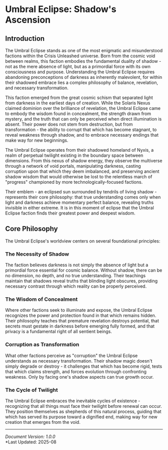 # Umbral Eclipse: Shadow's Ascension

## Introduction

The Umbral Eclipse stands as one of the most enigmatic and misunderstood factions within the Crisis Unleashed universe. Born from the cosmic void between realms, this faction embodies the fundamental duality of shadow - not as the mere absence of light, but as a primordial force with its own consciousness and purpose. Understanding the Umbral Eclipse requires abandoning preconceptions of darkness as inherently malevolent, for within their shadowed embrace lies a complex philosophy of balance, revelation, and necessary transformation.

This faction emerged from the great cosmic schism that separated light from darkness in the earliest days of creation. While the Solaris Nexus claimed dominion over the brilliance of revelation, the Umbral Eclipse came to embody the wisdom found in concealment, the strength drawn from mystery, and the truth that can only be perceived when direct illumination is absent. Their power does not stem from destruction, but from transformation - the ability to corrupt that which has become stagnant, to reveal weakness through shadow, and to embrace necessary endings that make way for new beginnings.

The Umbral Eclipse operates from their shadowed homeland of Nyxis, a realm of perpetual twilight existing in the boundary space between dimensions. From this nexus of shadow energy, they observe the multiverse through a network of void portals, manipulating darkness, casting corruption upon that which they deem imbalanced, and preserving ancient shadow wisdom that would otherwise be lost to the relentless march of "progress" championed by more technologically-focused factions.

Their emblem - an eclipsed sun surrounded by tendrils of living shadow - represents their core philosophy: that true understanding comes only when light and darkness achieve momentary perfect balance, revealing truths invisible in either extreme. It is in this moment of eclipse that the Umbral Eclipse faction finds their greatest power and deepest wisdom.

## Core Philosophy

The Umbral Eclipse's worldview centers on several foundational principles:

### The Necessity of Shadow

The faction believes darkness is not simply the absence of light but a primordial force essential for cosmic balance. Without shadow, there can be no dimension, no depth, and no true understanding. Their teachings maintain that shadows reveal truths that blinding light obscures, providing necessary contrast through which reality can be properly perceived.

### The Wisdom of Concealment

Where other factions seek to illuminate and expose, the Umbral Eclipse recognizes the power and protection found in that which remains hidden. Their philosophy teaches that premature revelation destroys potential, that secrets must gestate in darkness before emerging fully formed, and that privacy is a fundamental right of all sentient beings.

### Corruption as Transformation

What other factions perceive as "corruption" the Umbral Eclipse understands as necessary transformation. Their shadow magic doesn't simply degrade or destroy - it challenges that which has become rigid, tests that which claims strength, and forces evolution through confronting weakness. Only by facing one's shadow aspects can true growth occur.

### The Cycle of Twilight

The Umbral Eclipse embraces the inevitable cycles of existence - recognizing that all things must face their twilight before renewal can occur. They position themselves as shepherds of this natural process, guiding that which has served its purpose toward a dignified end, making way for new creation that emerges from the void.

---

*Document Version: 1.0.0*  
*Last Updated: 2025-08
